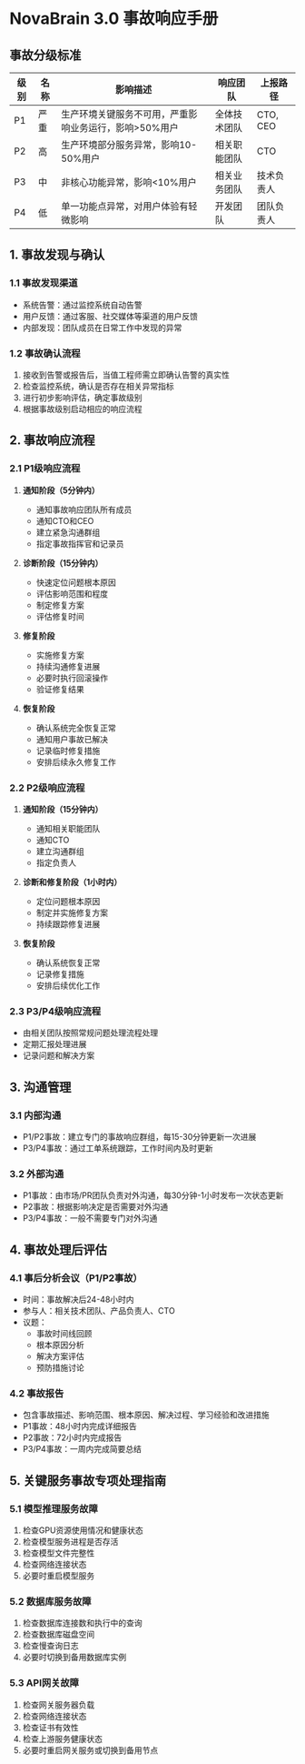 # NovaBrain 3.0 事故响应手册

## 事故分级标准

| 级别 | 名称 | 影响描述 | 响应团队 | 上报路径 |
|------|------|----------|----------|----------|
| P1 | 严重 | 生产环境关键服务不可用，严重影响业务运行，影响>50%用户 | 全体技术团队 | CTO, CEO |
| P2 | 高 | 生产环境部分服务异常，影响10-50%用户 | 相关职能团队 | CTO |
| P3 | 中 | 非核心功能异常，影响<10%用户 | 相关业务团队 | 技术负责人 |
| P4 | 低 | 单一功能点异常，对用户体验有轻微影响 | 开发团队 | 团队负责人 |

## 1. 事故发现与确认

### 1.1 事故发现渠道
- 系统告警：通过监控系统自动告警
- 用户反馈：通过客服、社交媒体等渠道的用户反馈
- 内部发现：团队成员在日常工作中发现的异常

### 1.2 事故确认流程
1. 接收到告警或报告后，当值工程师需立即确认告警的真实性
2. 检查监控系统，确认是否存在相关异常指标
3. 进行初步影响评估，确定事故级别
4. 根据事故级别启动相应的响应流程

## 2. 事故响应流程

### 2.1 P1级响应流程
1. **通知阶段（5分钟内）**
   - 通知事故响应团队所有成员
   - 通知CTO和CEO
   - 建立紧急沟通群组
   - 指定事故指挥官和记录员

2. **诊断阶段（15分钟内）**
   - 快速定位问题根本原因
   - 评估影响范围和程度
   - 制定修复方案
   - 评估修复时间

3. **修复阶段**
   - 实施修复方案
   - 持续沟通修复进展
   - 必要时执行回滚操作
   - 验证修复结果

4. **恢复阶段**
   - 确认系统完全恢复正常
   - 通知用户事故已解决
   - 记录临时修复措施
   - 安排后续永久修复工作

### 2.2 P2级响应流程
1. **通知阶段（15分钟内）**
   - 通知相关职能团队
   - 通知CTO
   - 建立沟通群组
   - 指定负责人

2. **诊断和修复阶段（1小时内）**
   - 定位问题根本原因
   - 制定并实施修复方案
   - 持续跟踪修复进展

3. **恢复阶段**
   - 确认系统恢复正常
   - 记录修复措施
   - 安排后续优化工作

### 2.3 P3/P4级响应流程
- 由相关团队按照常规问题处理流程处理
- 定期汇报处理进展
- 记录问题和解决方案

## 3. 沟通管理

### 3.1 内部沟通
- P1/P2事故：建立专门的事故响应群组，每15-30分钟更新一次进展
- P3/P4事故：通过工单系统跟踪，工作时间内及时更新

### 3.2 外部沟通
- P1事故：由市场/PR团队负责对外沟通，每30分钟-1小时发布一次状态更新
- P2事故：根据影响决定是否需要对外沟通
- P3/P4事故：一般不需要专门对外沟通

## 4. 事故处理后评估

### 4.1 事后分析会议（P1/P2事故）
- 时间：事故解决后24-48小时内
- 参与人：相关技术团队、产品负责人、CTO
- 议题：
  - 事故时间线回顾
  - 根本原因分析
  - 解决方案评估
  - 预防措施讨论

### 4.2 事故报告
- 包含事故描述、影响范围、根本原因、解决过程、学习经验和改进措施
- P1事故：48小时内完成详细报告
- P2事故：72小时内完成报告
- P3/P4事故：一周内完成简要总结

## 5. 关键服务事故专项处理指南

### 5.1 模型推理服务故障
1. 检查GPU资源使用情况和健康状态
2. 检查模型服务进程是否存活
3. 检查模型文件完整性
4. 检查网络连接状态
5. 必要时重启模型服务

### 5.2 数据库服务故障
1. 检查数据库连接数和执行中的查询
2. 检查数据库磁盘空间
3. 检查慢查询日志
4. 必要时切换到备用数据库实例

### 5.3 API网关故障
1. 检查网关服务器负载
2. 检查网络连接状态
3. 检查证书有效性
4. 检查上游服务健康状态
5. 必要时重启网关服务或切换到备用节点
